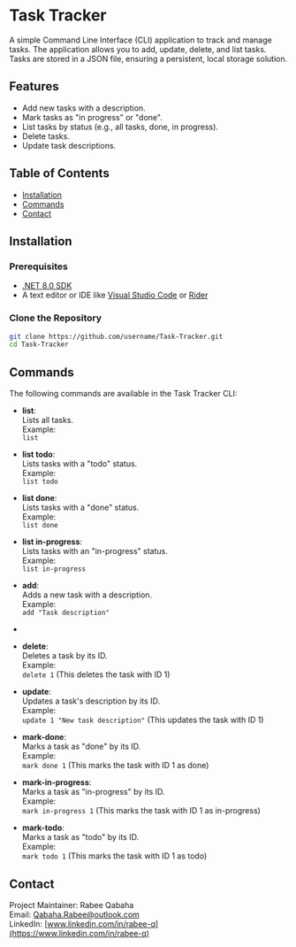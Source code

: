 # Task Tracker

A simple Command Line Interface (CLI) application to track and manage tasks. The application allows you to add, update, delete, and list tasks. Tasks are stored in a JSON file, ensuring a persistent, local storage solution.

## Features

- Add new tasks with a description.
- Mark tasks as "in progress" or "done".
- List tasks by status (e.g., all tasks, done, in progress).
- Delete tasks.
- Update task descriptions.

## Table of Contents

- [Installation](#installation)
- [Commands](#commands)
- [Contact](#Contact)

## Installation

### Prerequisites

- [.NET 8.0 SDK](https://dotnet.microsoft.com/download)
- A text editor or IDE like [Visual Studio Code](https://code.visualstudio.com/) or [Rider](https://www.jetbrains.com/rider/)

### Clone the Repository

```bash
git clone https://github.com/username/Task-Tracker.git
cd Task-Tracker
```
## Commands

The following commands are available in the Task Tracker CLI:

- **list**:  
  Lists all tasks.  
  Example:  
  `list`

- **list todo**:  
  Lists tasks with a "todo" status.  
  Example:  
  `list todo`

- **list done**:  
  Lists tasks with a "done" status.  
  Example:  
  `list done`

- **list in-progress**:  
  Lists tasks with an "in-progress" status.  
  Example:  
  `list in-progress`

- **add**:  
  Adds a new task with a description.  
  Example:  
  `add "Task description"`
- 
- **delete**:  
  Deletes a task by its ID.  
  Example:  
  `delete 1` (This deletes the task with ID 1)

- **update**:  
  Updates a task's description by its ID.  
  Example:  
  `update 1 "New task description"` (This updates the task with ID 1)

- **mark-done**:  
  Marks a task as "done" by its ID.  
  Example:  
  `mark done 1` (This marks the task with ID 1 as done)

- **mark-in-progress**:  
  Marks a task as "in-progress" by its ID.  
  Example:  
  `mark in-progress 1` (This marks the task with ID 1 as in-progress)

- **mark-todo**:  
  Marks a task as "todo" by its ID.  
  Example:  
  `mark todo 1` (This marks the task with ID 1 as todo)


## Contact

Project Maintainer: Rabee Qabaha  
Email: [Qabaha.Rabee@outlook.com](mailto:Qabaha.Rabee@outlook.com)  
LinkedIn: [www.linkedin.com/in/rabee-q](https://www.linkedin.com/in/rabee-q)





